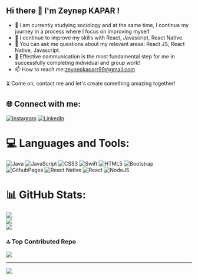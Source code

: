 ## Hi there 👋 I'm Zeynep KAPAR !
 
- 🎳 I am currently studying sociology and at the same time, I continue my journey in a process where I focus on improving myself.
- 🔭 I continue to improve my skills with React, Javascript, React Native.
- 🌱 You can ask me questions about my relevant areas: React JS, React Native, Javascript.
- 👯 Effective communication is the most fundamental step for me in successfully completing individual and group work!
- 📫 How to reach me:[zeynepkaparr99@gmail.com](mailto:email@gmail.com)


⏳ Come on, contact me and let's create something amazing together!


## 🌐 Connect with me:
[![Instagram](https://img.shields.io/badge/Instagram-%23E4405F.svg?logo=Instagram&logoColor=white)](https://www.instagram.com/zeynepkaparrr) [![LinkedIn](https://img.shields.io/badge/LinkedIn-%230077B5.svg?logo=linkedin&logoColor=white)](www.linkedin.com/in/zeynep-kapar-330487280) 

# 💻 Languages and Tools:
![Java](https://img.shields.io/badge/java-%23ED8B00.svg?style=for-the-badge&logo=openjdk&logoColor=white) ![JavaScript](https://img.shields.io/badge/javascript-%23323330.svg?style=for-the-badge&logo=javascript&logoColor=%23F7DF1E) ![CSS3](https://img.shields.io/badge/css3-%231572B6.svg?style=for-the-badge&logo=css3&logoColor=white) ![Swift](https://img.shields.io/badge/swift-F54A2A?style=for-the-badge&logo=swift&logoColor=white) ![HTML5](https://img.shields.io/badge/html5-%23E34F26.svg?style=for-the-badge&logo=html5&logoColor=white) ![Bootstrap](https://img.shields.io/badge/bootstrap-%238511FA.svg?style=for-the-badge&logo=bootstrap&logoColor=white) ![GithubPages](https://img.shields.io/badge/github%20pages-121013?style=for-the-badge&logo=github&logoColor=white) ![React Native](https://img.shields.io/badge/react_native-%2320232a.svg?style=for-the-badge&logo=react&logoColor=%2361DAFB) ![React](https://img.shields.io/badge/react-%2320232a.svg?style=for-the-badge&logo=react&logoColor=%2361DAFB) ![NodeJS](https://img.shields.io/badge/node.js-6DA55F?style=for-the-badge&logo=node.js&logoColor=white)
# 📊 GitHub Stats:
![](https://github-readme-stats.vercel.app/api?username=zeynepkapar&theme=dark&hide_border=false&include_all_commits=false&count_private=false)<br/>
![](https://github-readme-streak-stats.herokuapp.com/?user=zeynepkapar&theme=dark&hide_border=false)<br/>
![](https://github-readme-stats.vercel.app/api/top-langs/?username=zeynepkapar&theme=dark&hide_border=false&include_all_commits=false&count_private=false&layout=compact)

### 🔝 Top Contributed Repo
![](https://github-contributor-stats.vercel.app/api?username=zeynepkapar&limit=5&theme=dark&combine_all_yearly_contributions=true)

---
[![](https://visitcount.itsvg.in/api?id=zeynepkapar&icon=0&color=0)](https://visitcount.itsvg.in)

<!-- Proudly created with GPRM ( https://gprm.itsvg.in ) -->

